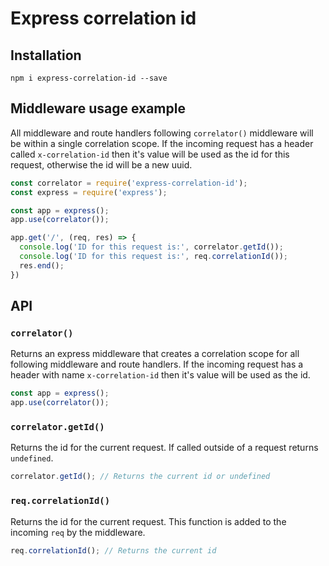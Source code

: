 # Express correlation id

## Installation
```shell
npm i express-correlation-id --save
```

## Middleware usage example
All middleware and route handlers following `correlator()` middleware will be within a single correlation scope. If the incoming request has a header called `x-correlation-id` then it's value will be used as the id for this request, otherwise the id will be a new uuid.

```javascript
const correlator = require('express-correlation-id');
const express = require('express');

const app = express();
app.use(correlator());

app.get('/', (req, res) => {
  console.log('ID for this request is:', correlator.getId());
  console.log('ID for this request is:', req.correlationId());
  res.end();
})
```

## API

### `correlator()`
Returns an express middleware that creates a correlation scope for all following middleware and route handlers. If the incoming request has a header with name `x-correlation-id` then it's value will be used as the id.

```javascript
const app = express();
app.use(correlator());
```

### `correlator.getId()`
Returns the id for the current request. If called outside of a request returns `undefined`.

```javascript
correlator.getId(); // Returns the current id or undefined
```

### `req.correlationId()`
Returns the id for the current request. This function is added to the incoming `req` by the middleware.

```javascript
req.correlationId(); // Returns the current id
```